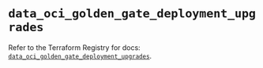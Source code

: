 # `data_oci_golden_gate_deployment_upgrades`

Refer to the Terraform Registry for docs: [`data_oci_golden_gate_deployment_upgrades`](https://registry.terraform.io/providers/oracle/oci/7.19.0/docs/data-sources/golden_gate_deployment_upgrades).
